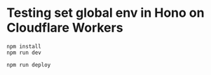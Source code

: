 # Testing set global env in Hono on Cloudflare Workers

```
npm install
npm run dev
```

```
npm run deploy
```
